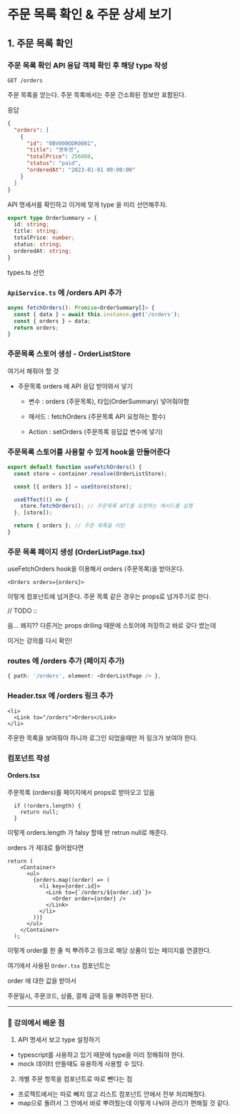 # 주문 목록 확인 & 주문 상세 보기

## 1. 주문 목록 확인

### 주문 목록 확인 API 응답 객체 확인 후 해당 type 작성

`GET /orders`

주문 목록을 얻는다. 주문 목록에서는 주문 간소화된 정보만 포함된다.

응답

```json
{
  "orders": [
    {
      "id": "0BV000ODR0001",
      "title": "맨투맨",
      "totalPrice": 256000,
      "status": "paid",
      "orderedAt": "2023-01-01 00:00:00"
    }
  ]
}
```

API 명세서를 확인하고 이거에 맞게 type 을 미리 선언해주자.

```ts
export type OrderSummary = {
  id: string;
  title: string;
  totalPrice: number;
  status: string;
  orderedAt: string;
}
```

types.ts 선언

### `ApiService.ts` 에 /orders API 추가

```ts
async fetchOrders(): Promise<OrderSummary[]> {
  const { data } = await this.instance.get('/orders');
  const { orders } = data;
  return orders;
}
```

### 주문목록 스토어 생성 - OrderListStore

여기서 해줘야 할 것

- 주문목록 orders 에 API 응답 받아와서 넣기

  - 변수 : orders (주문목록), 타입(OrderSummary) 넣어줘야함

  - 매서드 : fetchOrders (주문목록 API 요청하는 함수)

  - Action : setOrders (주문목록 응답값 변수에 넣기)

### 주문목록 스토어를 사용할 수 있게 hook을 만들어준다

```ts
export default function useFetchOrders() {
  const store = container.resolve(OrderListStore);

  const [{ orders }] = useStore(store);

  useEffect(() => {
    store.fetchOrders(); // 주문목록 API를 요청하는 매서드를 실행
  }, [store]);

  return { orders }; // 주문 목록을 리턴
}
```

### 주문 목록 페이지 생성 (OrderListPage.tsx)

useFetchOrders hook을 이용해서 orders (주문목록)을 받아온다.

```tsx
<Orders orders={orders}>
```

이렇게 컴포넌트에 넘겨준다. 주문 목록 같은 경우는 props로 넘겨주기로 한다.

// TODO ::

음... 왜지?? 다른거는 props driling 때문에 스토어에 저장하고 바로 갖다 썼는데

이거는 강의를 다시 확인!

### routes 에 /orders 추가 (페이지 추가)

```ts
{ path: '/orders', element: <OrderListPage /> },
```

### Header.tsx 에 /orders 링크 추가

```tsx
<li>
  <Link to="/orders">Orders</Link>
</li>
```

주문한 목록을 보여줘야 하니까 로그인 되었을때만 저 링크가 보여야 한다.

### 컴포넌트 작성

#### Orders.tsx

주문목록 (orders)를 페이지에서 props로 받아오고 있음

```tsx
  if (!orders.length) {
    return null;
  }
```

이렇게 orders.length 가 falsy 할때 만 retrun null로 해준다.

orders 가 제대로 들어왔다면

```tsx
return (
    <Container>
      <ul>
        {orders.map((order) => (
          <li key={order.id}>
            <Link to={`/orders/${order.id}`}>
              <Order order={order} />
            </Link>
          </li>
        ))}
      </ul>
    </Container>
  );
```

이렇게 order를 한 줄 씩 뿌려주고 링크로 해당 상품이 있는 페이지를 연결한다.

여기에서 사용된 `Order.tsx` 컴포넌트는

order 에 대한 값을 받아서

주문일시, 주문코드, 상품, 결제 금액 등을 뿌려주면 된다.

---

### 🌟 강의에서 배운 점

1. API 명세서 보고 type 설정하기

- typescript를 사용하고 있기 때문에 type을 미리 정해줘야 한다.
- mock 데이터 만들때도 유용하게 사용할 수 있다.

2. 개별 주문 항목을 컴포넌트로 따로 뺀다는 점

- 프로젝트에서는 따로 빼지 않고 리스트 컴포넌트 안에서 전부 처리해줬다.
- map으로 돌려서 그 안에서 바로 뿌려줬는데 이렇게 나눠야 관리가 편해질 것 같다.
